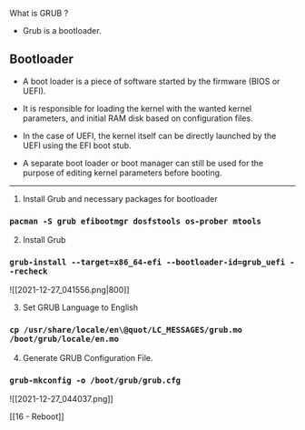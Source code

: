 
What is GRUB ?

- Grub is a bootloader.

## Bootloader

-  A boot loader is a piece of software started by the firmware (BIOS or UEFI).

- It is responsible for loading the kernel with the wanted kernel parameters, and initial RAM disk based on configuration files.

- In the case of UEFI, the kernel itself can be directly launched by the UEFI using the EFI boot stub.

- A separate boot loader or boot manager can still be used for the purpose of editing kernel parameters before booting.

---

1. Install Grub and necessary packages for bootloader

### `pacman -S grub efibootmgr dosfstools os-prober mtools`

2. Install Grub 

### `grub-install --target=x86_64-efi --bootloader-id=grub_uefi --recheck`

![[2021-12-27_041556.png|800]]

3. Set GRUB Language to English

### `cp /usr/share/locale/en\@quot/LC_MESSAGES/grub.mo /boot/grub/locale/en.mo`

4. Generate GRUB Configuration File.

### `grub-mkconfig -o /boot/grub/grub.cfg`

![[2021-12-27_044037.png]]

[[16 - Reboot]]
